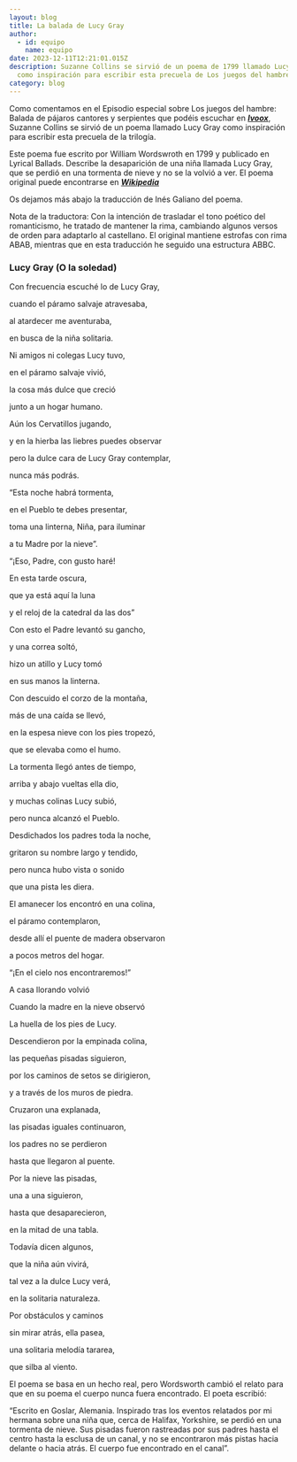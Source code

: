 ```yaml
---
layout: blog
title: La balada de Lucy Gray
author:
  - id: equipo
    name: equipo
date: 2023-12-11T12:21:01.015Z
description: Suzanne Collins se sirvió de un poema de 1799 llamado Lucy Gray
  como inspiración para escribir esta precuela de Los juegos del hambre.
category: blog
---
```

Como comentamos en el Episodio especial sobre Los juegos del hambre: Balada de pájaros cantores y serpientes que podéis escuchar en ***[Ivoox](https://go.ivoox.com/rf/120841277)***, Suzanne Collins se sirvió de un poema llamado Lucy Gray como inspiración para escribir esta precuela de la trilogía.

Este poema fue escrito por William Wordswroth en 1799 y publicado en Lyrical Ballads. Describe la desaparición de una niña llamada Lucy Gray, que se perdió en una tormenta de nieve y no se la volvió a ver. El poema original puede encontrarse en ***[Wikipedia](https://en.wikipedia.org/wiki/Lucy_Gray)*** 

Os dejamos más abajo la traducción de Inés Galiano del poema.

Nota de la traductora: Con la intención de trasladar el tono poético del romanticismo, he tratado de mantener la rima, cambiando algunos versos de orden para adaptarlo al castellano. El original mantiene estrofas con rima ABAB, mientras que en esta traducción he seguido una estructura ABBC. 

### Lucy Gray (O la soledad)

Con frecuencia escuché lo de Lucy Gray,     

cuando el páramo salvaje atravesaba,     

al atardecer me aventuraba,  

en busca de la niña solitaria. 



Ni amigos ni colegas Lucy tuvo, 

en el páramo salvaje vivió, 

la cosa más dulce que creció 

junto a un hogar humano. 

Aún los Cervatillos jugando,

y en la hierba las liebres puedes observar 

pero la dulce cara de Lucy Gray contemplar,  

nunca más podrás.

“Esta noche habrá tormenta, 

en el Pueblo te debes presentar,  

toma una linterna, Niña, para iluminar 

a tu Madre por la nieve”. 

“¡Eso, Padre, con gusto haré!

En esta tarde oscura, 

que ya está aquí la luna 

y el reloj de la catedral da las dos”

Con esto el Padre levantó su gancho, 

y una correa soltó, 

hizo un atillo y Lucy tomó 

en sus manos la linterna.

Con descuido el corzo de la montaña,

más de una caída se llevó, 

en la espesa nieve con los pies tropezó, 

que se elevaba como el humo.

La tormenta llegó antes de tiempo,

arriba y abajo vueltas ella dio,

y muchas colinas Lucy subió,

pero nunca alcanzó el Pueblo.

Desdichados los padres toda la noche,

gritaron su nombre largo y tendido, 

pero nunca hubo vista o sonido  

que una pista les diera.

El amanecer los encontró en una colina,

el páramo contemplaron, 

desde allí el puente de madera observaron 

a pocos metros del hogar. 

“¡En el cielo nos encontraremos!”

A casa llorando volvió 

Cuando la madre en la nieve observó

La huella de los pies de Lucy.

Descendieron por la empinada colina, 

las pequeñas pisadas siguieron, 

por los caminos de setos se dirigieron, 

y a través de los muros de piedra.

Cruzaron una explanada, 

las pisadas iguales continuaron, 

los padres no se perdieron 

hasta que llegaron al puente. 

Por la nieve las pisadas,

una a una siguieron, 

hasta que desaparecieron, 

en la mitad de una tabla.

Todavía dicen algunos,

que la niña aún vivirá,

tal vez a la dulce Lucy verá,

en la solitaria naturaleza.   

Por obstáculos y caminos

sin mirar atrás, ella pasea, 

una solitaria melodía tararea, 

que silba al viento.

El poema se basa en un hecho real, pero Wordsworth cambió el relato para que en su poema el cuerpo nunca fuera encontrado. El poeta escribió:

“Escrito en Goslar, Alemania. Inspirado tras los eventos relatados por mi hermana sobre una niña que, cerca de Halifax, Yorkshire, se perdió en una tormenta de nieve. Sus pisadas fueron rastreadas por sus padres hasta el centro hasta la esclusa de un canal, y no se encontraron más pistas hacia delante o hacia atrás. El cuerpo fue encontrado en el canal”.